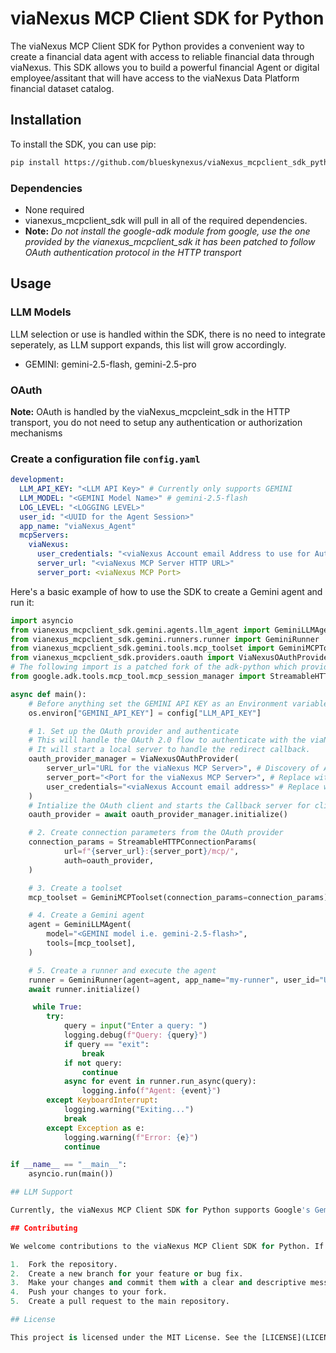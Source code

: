 # viaNexus MCP Client SDK for Python

The viaNexus MCP Client SDK for Python provides a convenient way to create a financial data agent with access to reliable financial data through viaNexus.
This SDK allows you to build a powerful financial Agent or digital employee/assitant that will have access to the viaNexus Data Platform financial dataset catalog.

## Installation

To install the SDK, you can use pip:

```bash
pip install https://github.com/blueskynexus/viaNexus_mcpclient_sdk_python/archive/refs/tags/v0.1.12-pre.tar.gz
```
### Dependencies
- None required
- vianexus_mcpclient_sdk will pull in all of the required dependencies.
- **Note:** _Do not install the google-adk module from google, use the one provided by the vianexus_mcpclient_sdk it has been patched to follow OAuth authentication protocol in the HTTP transport_

## Usage
### LLM Models
LLM selection or use is handled within the SDK, there is no need to integrate seperately, as LLM support expands, this list will grow accordingly.
- GEMINI: gemini-2.5-flash, gemini-2.5-pro

### OAuth
**Note:** OAuth is handled by the viaNexus_mcpcleint_sdk in the HTTP transport, you do not need to setup any authentication or authorization mechanisms
### Create a configuration file `config.yaml`
```yaml
development:
  LLM_API_KEY: "<LLM API Key>" # Currently only supports GEMINI
  LLM_MODEL: "<GEMINI Model Name>" # gemini-2.5-flash
  LOG_LEVEL: "<LOGGING LEVEL>"
  user_id: "<UUID for the Agent Session>"
  app_name: "viaNexus_Agent"
  mcpServers:
    viaNexus:
      user_credentials: "<viaNexus Account email Address to use for Authentication/Authorization>"
      server_url: "<viaNexus MCP Server HTTP URL>"
      server_port: <viaNexus MCP Port>
```

Here's a basic example of how to use the SDK to create a Gemini agent and run it:

```python
import asyncio
from vianexus_mcpclient_sdk.gemini.agents.llm_agent import GeminiLLMAgent
from vianexus_mcpclient_sdk.gemini.runners.runner import GeminiRunner
from vianexus_mcpclient_sdk.gemini.tools.mcp_toolset import GeminiMCPToolset
from vianexus_mcpclient_sdk.providers.oauth import ViaNexusOAuthProvider
# The following import is a patched fork of the adk-python which provides support for OAuth protocol through HTTP transport
from google.adk.tools.mcp_tool.mcp_session_manager import StreamableHTTPConnectionParams

async def main():
    # Before anything set the GEMINI API KEY as an Environment variable
    os.environ["GEMINI_API_KEY"] = config["LLM_API_KEY"]

    # 1. Set up the OAuth provider and authenticate
    # This will handle the OAuth 2.0 flow to authenticate with the viaNexus MCP server.
    # It will start a local server to handle the redirect callback.
    oauth_provider_manager = ViaNexusOAuthProvider(
        server_url="URL for the viaNexus MCP Server>", # Discovery of Auth server, the server providing /.well-known/oauth-protected-resource
        server_port="<Port for the viaNexus MCP Server>", # Replace with viaNexus MCP server port
        user_credentials="<viaNexus Account email address>" # Replace with email address to use for Authorization and Authentication
    )
    # Intialize the OAuth client and starts the Callback server for client side of OAuth2.0/2.1
    oauth_provider = await oauth_provider_manager.initialize()

    # 2. Create connection parameters from the OAuth provider
    connection_params = StreamableHTTPConnectionParams(
            url=f"{server_url}:{server_port}/mcp/",
            auth=oauth_provider,
    )

    # 3. Create a toolset
    mcp_toolset = GeminiMCPToolset(connection_params=connection_params)

    # 4. Create a Gemini agent
    agent = GeminiLLMAgent(
        model="<GEMINI model i.e. gemini-2.5-flash>",
        tools=[mcp_toolset],
    )

    # 5. Create a runner and execute the agent
    runner = GeminiRunner(agent=agent, app_name="my-runner", user_id="UUID for the session", session_id="my-session")
    await runner.initialize()

     while True:
        try:
            query = input("Enter a query: ")
            logging.debug(f"Query: {query}")
            if query == "exit":
                break
            if not query:
                continue
            async for event in runner.run_async(query):
                logging.info(f"Agent: {event}")
        except KeyboardInterrupt:
            logging.warning("Exiting...")
            break
        except Exception as e:
            logging.warning(f"Error: {e}")
            continue

if __name__ == "__main__":
    asyncio.run(main())

## LLM Support

Currently, the viaNexus MCP Client SDK for Python supports Google's Gemini family of models. As the SDK matures, we plan to extend support to other Large Language Models (LLMs) to provide a wider range of options for your conversational AI applications.

## Contributing

We welcome contributions to the viaNexus MCP Client SDK for Python. If you would like to contribute, please follow these steps:

1.  Fork the repository.
2.  Create a new branch for your feature or bug fix.
3.  Make your changes and commit them with a clear and descriptive message.
4.  Push your changes to your fork.
5.  Create a pull request to the main repository.

## License

This project is licensed under the MIT License. See the [LICENSE](LICENSE) file for more details. 
